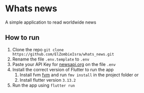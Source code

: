 # Whats news

A simple application to read worldwide news

## How to run

1. Clone the repo `git clone https://github.com/ElZombieIsra/whats_news.git`
2. Rename the file `.env.template` to `.env`
3. Paste your API Key for [newsapi.org](https://newsapi.org) on the file `.env`
4. Install the correct version of Flutter to run the app
   1. Install fvm [fvm](https://fvm.app/) and run `fmv install` in the project folder or
   2. Install flutter version `3.13.2`
5. Run the app using `flutter run`
